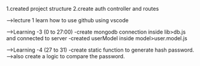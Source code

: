 1.created project structure 
2.create auth controller and routes

-->lecture 1
learn how to use github using vscode

-->Learning -3 (0 to 27:00)
-create mongodb connection inside lib>db.js and connected to server
-created userModel inside model>user.model.js

-->Learning -4 (27 to 31)
-create static function to generate hash password.
-->also create a logic to compare the password.